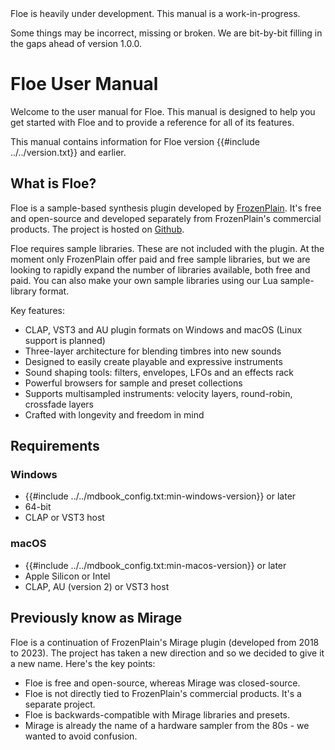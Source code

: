 <!--
SPDX-FileCopyrightText: 2024 Sam Windell
SPDX-License-Identifier: GPL-3.0-or-later
-->

<div class="warning">
Floe is heavily under development. This manual is a work-in-progress.

Some things may be incorrect, missing or broken. We are bit-by-bit filling in the gaps ahead of version 1.0.0.

</div>

# Floe User Manual

Welcome to the user manual for Floe. This manual is designed to help you get started with Floe and to provide a reference for all of its features.

This manual contains information for Floe version {{#include ../../version.txt}} and earlier.

## What is Floe?
Floe is a sample-based synthesis plugin developed by [FrozenPlain](https://frozenplain.com). It's free and open-source and developed separately from FrozenPlain's commercial products. The project is hosted on [Github](https://github.com/Floe-Synth/Floe).

Floe requires sample libraries. These are not included with the plugin. At the moment only FrozenPlain offer paid and free sample libraries, but we are looking to rapidly expand the number of libraries available, both free and paid. You can also make your own sample libraries using our Lua sample-library format.

Key features:
- CLAP, VST3 and AU plugin formats on Windows and macOS (Linux support is planned)
- Three-layer architecture for blending timbres into new sounds
- Designed to easily create playable and expressive instruments
- Sound shaping tools: filters, envelopes, LFOs and an effects rack
- Powerful browsers for sample and preset collections
- Supports multisampled instruments: velocity layers, round-robin, crossfade layers
- Crafted with longevity and freedom in mind

## Requirements
### Windows
- {{#include ../../mdbook_config.txt:min-windows-version}} or later
- 64-bit
- CLAP or VST3 host

### macOS
- {{#include ../../mdbook_config.txt:min-macos-version}} or later
- Apple Silicon or Intel
- CLAP, AU (version 2) or VST3 host

## Previously know as Mirage
Floe is a continuation of FrozenPlain's Mirage plugin (developed from 2018 to 2023). The project has taken a new direction and so we decided to give it a new name. Here's the key points:
- Floe is free and open-source, whereas Mirage was closed-source.
- Floe is not directly tied to FrozenPlain's commercial products. It's a separate project.
- Floe is backwards-compatible with Mirage libraries and presets.
- Mirage is already the name of a hardware sampler from the 80s - we wanted to avoid confusion.

